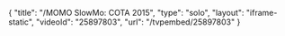 {
    "title": "\/MOMO SlowMo: COTA 2015",
    "type": "solo",
    "layout": "iframe-static",
    "videoId": "25897803",
    "url": "\/tvpembed\/25897803"
}